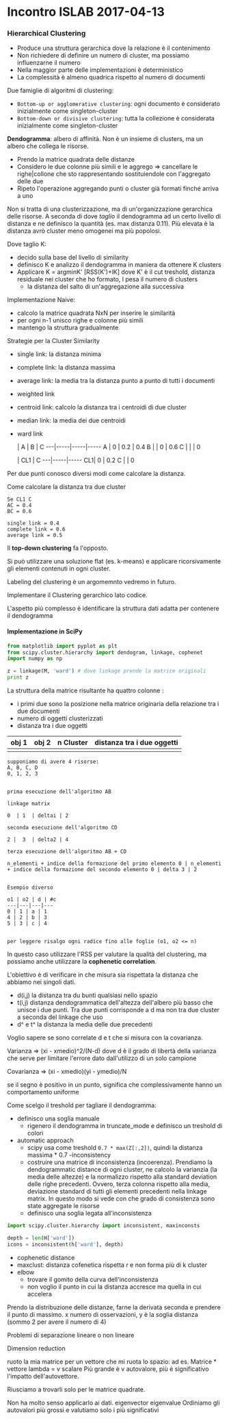 # Incontro ISLAB 2017-04-13

### Hierarchical Clustering

- Produce una struttura gerarchica dove la relazione è il contenimento
- Non richiedere di definire un numero di cluster, ma possiamo influenzarne il numero
- Nella maggior parte delle implementazioni è deterministico
- La complessità è almeno quadrica rispetto al numero di documenti

Due famiglie di algoritmi di clustering:

- `Bottom-up or agglomerative clustering`: ogni documento è considerato inizialmente come singleton-cluster
- `Bottom-down or divisive clustering`: tutta la collezione è considerata inizialmente come singleton-cluster

**Dendogramma**: albero di affinità. Non è un insieme di clusters, ma un albero che collega le risorse.

- Prendo la matrice quadrata delle distanze
- Considero le due colonne più simili e le aggrego => cancellare le righe|collone che sto rappresentando sostituiendole con l'aggregato delle due
- Ripeto l'operazione aggregando punti o cluster già formati finché arriva a uno

Non si tratta di una clusterizzazione, ma di un'organizzazione gerarchica delle risorse. A seconda di dove _taglio_ il dendogramma ad un certo livello di distanza e ne definisco la quantità (es. max distanza 0.11). Più elevata è la distanza avrò cluster meno omogenei ma più popolosi.

Dove taglio K:

- decido sulla base del livello di similarity
- definisco K e analizzo il dendogramma in maniera da ottenere K clusters
- Applicare K = argminK' [RSS(K')+lK] dove K' è il cut treshold, distanza residuale nei cluster che ho formato, l pesa il numero di clusters
  - la distanza del salto di un'aggregazione alla successiva

Implementazione Naive:

- calcolo la matrice quadrata NxN per inserire le similarità
- per ogni n-1 unisco righe e colonne più simili
- mantengo la struttura gradualmente

Strategie per la Cluster Similarity

- single link: la distanza minima
- complete link: la distanza massima
- average link: la media tra la distanza punto a punto di tutti i documenti
- weighted link
- centroid link: calcolo la distanza tra i centroidi di due cluster
- median link: la media dei due centroidi
- ward link



   |  A  |   B | C
---|-----|-----|-----
 A | 0   | 0.2 | 0.4
 B |     |  0  | 0.6
 C |     |     | 0

   | CL1 |  C
---|-----|-----
CL1| 0   | 0.2
 C |     |  0


Per due punti conosco diversi modi come calcolare la distanza.

Come calcolare la distanza tra due cluster

```
Se CL1 C
AC = 0.4
BC = 0.6

single link = 0.4
complete link = 0.6
average link = 0.5
```

Il **top-down clustering** fa l'opposto.

Si può utilizzare una soluzione flat (es. k-means) e applicare ricorsivamente gli elementi contenuti in ogni cluster.

Labeling del clustering è un argomemnto vedremo in futuro.


Implementare il Clustering gerarchico lato codice.

L'aspetto più complesso è identificare la struttura dati adatta per contenere il dendogramma



#### Implementazione in SciPy

```py
from matplotlib import pyplot as plt
from scipy.cluster.hierarchy import dendogram, linkage, cophenet
import numpy as np

z = linkage(M, 'ward') # dove linkage prende la matrice originali
print z
```

La struttura della matrice risultante ha quattro colonne :
- i primi due sono la posizione nella matrice originaria della relazione tra i due documenti
- numero di oggetti clusterizzati
- distanza tra i due oggetti


obj 1   | obj 2  | n Cluster | distanza tra i due oggetti
--------|--------|-----------|---------
        |        |           |

```
supponiamo di avere 4 risorse:
A, B, C, D
0, 1, 2, 3


prima esecuzione dell'algoritmo AB

linkage matrix

0  | 1  | deltai | 2

seconda esecuzione dell'algoritmo CD

2 |  3  | delta2 | 4

terza esecuzione dell'algoritmo AB + CD

n_elementi + indice della formazione del primo elemento 0 | n_elementi + indice della formazione del secondo elemento 0 | delta 3 | 2


Esempio diverso

o1 | o2 | d | #c
---|---|---|---
0 | 1 | a | 1
4 | 2 | b | 3
5 | 3 | c | 4


per leggere risalgo ogni radice fino alle foglie (o1, o2 <= n)
```

In questo caso utilizzare l'RSS per valutare la qualità del clustering, ma possiamo anche utilizzare la **cophenetic correlation**.

L'obiettivo è di verificare in che misura sia rispettata la distanza che abbiamo nei singoli dati.

- d(i,j) la distanza tra du bunti qualsiasi nello spazio
- t(i,j) distanza dendogrammatica dell'altezza dell'albero più basso che unisce i due punti. Tra due punti corrisponde a d ma non tra due cluster a seconda del linkage che uso
- d^ e t^ la distanza la media delle due precedenti

Voglio sapere se sono correlate d e t che si misura con la covarianza.

Varianza => (xi - xmedio)^2/(N-d) dove d è il grado di libertà della varianza che serve per limitare l'errore dato dall'utilizzo di un solo campione

Covarianza => (xi - xmedio)(yi - ymedio)/N

se il segno è positivo in un punto, significa che complessivamente hanno un comportamento uniforme

Come scelgo il treshold per tagliare il dendogramma:

- definisco una soglia manuale
  - rigenero il dendogramma in truncate_mode e definisco un treshold di colori
- automatic approach
  - scipy usa come treshold `0.7 * max(Z[:,2])`, quindi la distanza massima * 0.7
-inconsistency
  - costruire una matrice di inconsistenza (incoerenza). Prendiamo la dendogrammatic distance di ogni cluster, ne calcolo la varianzia (la media delle altezze) e la normalizzo rispetto alla standard deviation delle righe precedenti. Ovvero, terza colonna rispetto alla media, deviazione standard di tutti gli elementi precedenti nella linkage matrix. In questo modo si vede con che grado di consistenza sono state aggregate le risorse
  - definisco una soglia legata all'inconsistenza

```py
import scipy.cluster.hierarchy import inconsistent, maxinconsts

depth = len(H['ward'])
icons = inconsistent(h['ward'], depth)
```

- cophenetic distance
- maxclust: distanza cofenetica rispetta r e non forma più di k cluster
- elbow
  - trovare il gomito della curva dell'inconsistenza
  - non voglio il punto in cui la distanza accresce ma quella in cui accelera

Prendo la distribuzione delle distanze, farne la derivata seconda e prendere il punto di massimo. x numero di osservazioni, y è la soglia distanza (sommo 2 per avere il numero di 4)


Problemi di separazione lineare o non lineare

Dimension reduction

ruoto la mia matrice per un vettore che mi ruota lo spazio:
ad es. Matrice * vettore lambda = v scalare
Più grande è v autovalore, più è significativo l'impatto dell'autovettore.

Riusciamo a trovarli solo per le matrice quadrate.

Non ha molto senso applicarlo ai dati. eigenvector eigenvalue
Ordiniamo gli autovalori più grossi e valutiamo solo i più significativi
